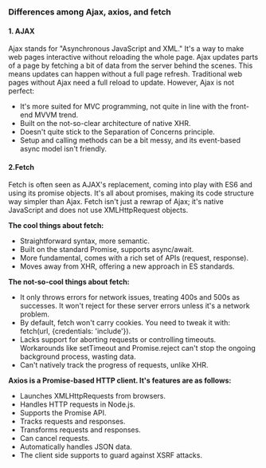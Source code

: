 ### Differences among Ajax, axios, and fetch

#### 1. AJAX
Ajax stands for "Asynchronous JavaScript and XML." It's a way to make web pages interactive without reloading the whole page. Ajax updates parts of a page by fetching a bit of data from the server behind the scenes. This means updates can happen without a full page refresh. Traditional web pages without Ajax need a full reload to update. However, Ajax is not perfect:
- It's more suited for MVC programming, not quite in line with the front-end MVVM trend.
- Built on the not-so-clear architecture of native XHR.
- Doesn't quite stick to the Separation of Concerns principle.
- Setup and calling methods can be a bit messy, and its event-based async model isn't friendly.

#### 2.Fetch
Fetch is often seen as AJAX's replacement, coming into play with ES6 and using its promise objects. It's all about promises, making its code structure way simpler than Ajax. Fetch isn't just a rewrap of Ajax; it's native JavaScript and does not use XMLHttpRequest objects.

**The cool things about fetch:**
- Straightforward syntax, more semantic.
- Built on the standard Promise, supports async/await.
- More fundamental, comes with a rich set of APIs (request, response).
- Moves away from XHR, offering a new approach in ES standards.

**The not-so-cool things about fetch:**
- It only throws errors for network issues, treating 400s and 500s as successes. It won't reject for these server errors unless it's a network problem.
- By default, fetch won't carry cookies. You need to tweak it with: fetch(url, {credentials: 'include'}).
- Lacks support for aborting requests or controlling timeouts. Workarounds like setTimeout and Promise.reject can't stop the ongoing background process, wasting data.
- Can't natively track the progress of requests, unlike XHR.

**Axios is a Promise-based HTTP client. It's features are as follows:**
- Launches XMLHttpRequests from browsers.
- Handles HTTP requests in Node.js.
- Supports the Promise API.
- Tracks requests and responses.
- Transforms requests and responses.
- Can cancel requests.
- Automatically handles JSON data.
- The client side supports to guard against XSRF attacks.